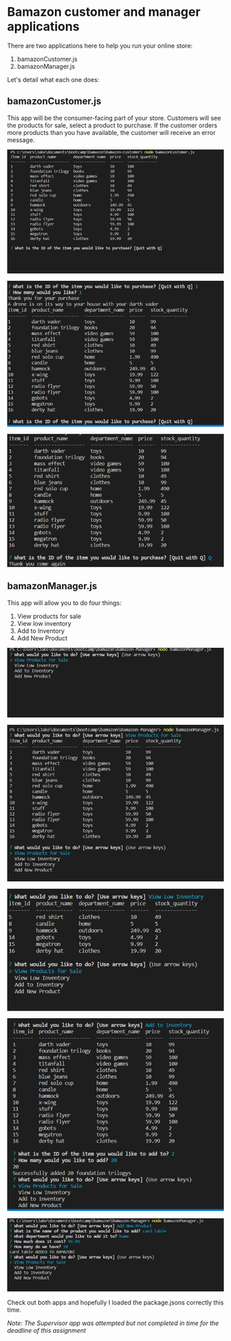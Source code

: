 <h1>Bamazon customer and manager applications</h1>

There are two applications here to help you run your online store:

1. bamazonCustomer.js
1. bamazonManager.js

Let's detail what each one does:

<h2>bamazonCustomer.js</h2>

This app will be the consumer-facing part of your store. Customers will see the products for sale, select a product to purchase. If the customer orders more products than you have available, the customer will receive an error message.

![alt text](bamazoncustomer1.JPG)

![alt text](bamazoncustomer2.JPG)

![alt text](bamazoncustomer3.JPG)

<h2>bamazonManager.js</h2>

This app will allow you to do four things:

1. View products for sale
1. View low inventory
1. Add to Inventory
1. Add New Product

![alt text](bamazonmanager1.JPG)

![alt text](bamazonmanager2.JPG)

![alt text](bamazonmanager3.JPG)

![alt text](bamazonmanager4.JPG)

![alt text](bamazonmanager5.JPG)


Check out both apps and hopefully I loaded the package.jsons correctly this time. 

*Note: The Supervisor app was attempted but not completed in time for the deadline of this assignment*
